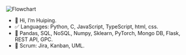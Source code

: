 ![Flowchart](https://github.com/user-attachments/assets/9324801a-5cc7-4b4d-9b19-f67647fc388c)



- 👋 Hi, I’m Huiping.
- ✅ Languages: Python, C, JavaScript, TypeScript, html, css.
- 🎨 Pandas, SQL, NoSQL, Numpy, Sklearn, PyTorch, Mongo DB, Flask, REST API, GPC.
- 🚀 Scrum: Jira, Kanban, UML.



<!---
Huiping27/Huiping27 is a ✨ special ✨ repository because its `README.md` (this file) appears on your GitHub profile.
You can click the Preview link to take a look at your changes.
--->
